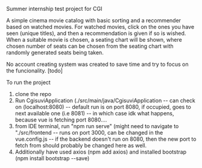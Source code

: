 Summer internship test project for CGI

A simple cinema movie catalog with basic sorting and a recommender based on watched movies.
For watched movies, click on the ones you have seen (unique titles), and then a recommendation is given if so is wished.
When a suitable movie is chosen, a seating chart will be shown, where chosen number of seats can be chosen from the seating chart with randomly generated seats being taken.

No account creating system was created to save time and try to focus on the funcionality.
[todo]

To run the project
1) clone the repo
2) Run CgisuviApplication (./src/main/java/CgisuviApplication
   -- can check on (localhost:8080)
   -- default run is on port 8080, if occupied, goes to next available one (i.e 8081)
   -- in which case idk what happens, because vue is fetching port 8080....
3) from IDE terminal, run "npm run serve" (might need to navigate to "./src/frontend
  -- runs on port 3000, can be changed in the vue.config.js
  -- if the backend doesn't run on 8080, then the new port to fetch from should probably be changed here as well.
4) Additionally have used axios (npm add axios) and installed bootstrap (npm install bootstrap --save)

